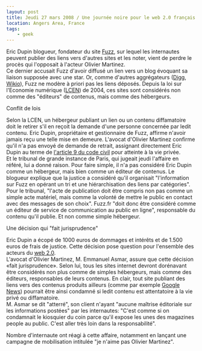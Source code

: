 ```yaml
---
layout: post
title: Jeudi 27 mars 2008 / Une journée noire pour le web 2.0 français
location: Angers Area, France
tags:
    - geek
---
```


Eric Dupin blogueur, fondateur du site <a href="www.fuzz.fr" hreflang="fr">Fuzz</a>, sur lequel les internautes peuvent publier des liens vers d'autres sites et les noter, vient de perdre le procès qui l'opposait à l'acteur Olivier Martinez.  
Ce dernier accusait Fuzz d'avoir diffusé un lien vers un blog évoquant sa liaison supposée avec une star. Or, comme d'autres aggrégateurs (<a href="http://digg.com/">Digg</a>, <a href="http://wikio.fr/">Wikio</a>), Fuzz ne modère à priori pas les liens déposés. Depuis la loi sur l'Economie numérique (<a href="http://www.legifrance.gouv.fr/affichTexte.do?cidTexte=JORFTEXT000000801164&dateTexte=">LCEN</a>) de 2004, ces sites sont considérés non comme des "éditeurs" de contenus, mais comme des hébergeurs.  
  
Conflit de lois  
  
Selon la LCEN, un hébergeur publiant un lien ou un contenu diffamatoire doit le retirer s'il en reçoit la demande d'une personne concernée par ledit contenu. Eric Dupin, propriétaire et gestionnaire de Fuzz, affirme n'avoir jamais reçu une telle mise en demeure. L'avocat d'Olivier Martinez confirme qu'il n'a pas envoyé de demande de retrait, assignant directement Eric Dupin au terme de <a href="http://www.legifrance.gouv.fr/affichCodeArticle.do?cidTexte=LEGITEXT000006070721&idArticle=LEGIARTI000006419288&dateTexte=20080327">l'article 9 du code civil</a> pour atteinte à la vie privée.  
Et le tribunal de grande instance de Paris, qui jugeait jeudi l'affaire en référé, lui a donné raison. Pour faire simple, il n'a pas considéré Eric Dupin comme un hébergeur, mais bien comme un éditeur de contenus. Le blogueur explique que la justice a considéré qu'il organisait "l'information sur Fuzz en opérant un tri et une hiérarchisation des liens par catégories".  
Pour le tribunal, "l'acte de publication doit être compris non pas comme un simple acte matériel, mais comme la volonté de mettre le public en contact avec des messages de son choix". Fuzz.fr "doit donc être considéré comme un éditeur de service de communication au public en ligne", responsable du contenu qu'il publie. Et non comme simple hébergeur.  
  
Une décision qui "fait jurisprudence"  
  
Eric Dupin a écopé de 1000 euros de dommages et intérêts et de 1.500 euros de frais de justice. Cette décision pose question pour l'ensemble des acteurs du <a href="http://fr.wikipedia.org/wiki/Web_2">web 2.0</a>.  
L'avocat d'Olivier Martinez, M. Emmanuel Asmar, assure que cette décision «fait jurisprudence». Selon lui, tous les sites internet devront dorénavant être considérés non plus comme de simples hébergeurs, mais comme des éditeurs, responsables de leurs contenus. En clair, tout site publiant des liens vers des contenus produits ailleurs (comme par exemple <a href="http://news.google.fr/">Google News</a>) pourrait être ainsi condamné si ledit contenu est attentatoire à la vie privé ou diffamatoire.  
M. Asmar se dit "atterré", son client n'ayant "aucune maîtrise éditoriale sur les informations postées" par les internautes: "C'est comme si on condamnait le kiosquier du coin parce qu'il expose les unes des magazines people au public. C'est aller très loin dans la responsabilité".  
  
Nombre d'internaute ont réagi à cette affaire, notamment en lançant une campagne de mobilisation intitulée "je n'aime pas Olivier Martinez".
